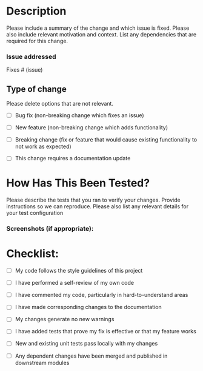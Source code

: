 # Description
<!--- Provide a general summary of your changes in the Title above -->

Please include a summary of the change and which issue is fixed. Please also include relevant motivation and context. List any dependencies that are required for this change.


### Issue addressed
<!-- include `fixes #<issue-number>` -->
<!-- the relevant issue in https://github.com/AgileVentures/senf_client/issues -->

Fixes # (issue)


## Type of change

Please delete options that are not relevant.

- [ ] Bug fix (non-breaking change which fixes an issue)
- [ ] New feature (non-breaking change which adds functionality)
- [ ] Breaking change (fix or feature that would cause existing functionality to not work as expected)
- [ ] This change requires a documentation update


# How Has This Been Tested?
<!-- Remember you must see any new tests you created (or old ones you changed) -->
<!-- fail as well as pass in order to ensure they are working -->

Please describe the tests that you ran to verify your changes. Provide instructions so we can reproduce. Please also list any relevant details for your test configuration


### Screenshots (if appropriate):
<!-- please include screenshots of any changes to the UI for quick review  -->
<!-- please show how things look on both desktop and mobile  -->

# Checklist:

- [ ] My code follows the style guidelines of this project
- [ ] I have performed a self-review of my own code
- [ ] I have commented my code, particularly in hard-to-understand areas
- [ ] I have made corresponding changes to the documentation
- [ ] My changes generate no new warnings
- [ ] I have added tests that prove my fix is effective or that my feature works
- [ ] New and existing unit tests pass locally with my changes
- [ ] Any dependent changes have been merged and published in downstream modules

